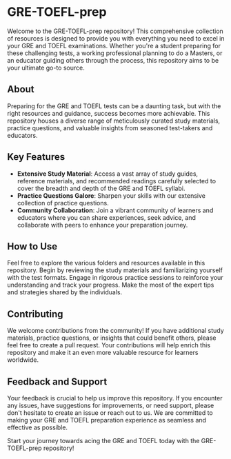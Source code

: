 # GRE-TOEFL-prep

Welcome to the GRE-TOEFL-prep repository! This comprehensive collection of resources is designed to provide you with everything you need to excel in your GRE and TOEFL examinations. Whether you're a student preparing for these challenging tests, a working professional planning to do a Masters, or an educator guiding others through the process, this repository aims to be your ultimate go-to source.

## About
Preparing for the GRE and TOEFL tests can be a daunting task, but with the right resources and guidance, success becomes more achievable. This repository houses a diverse range of meticulously curated study materials, practice questions, and valuable insights from seasoned test-takers and educators.

## Key Features
- **Extensive Study Material**: Access a vast array of study guides, reference materials, and recommended readings carefully selected to cover the breadth and depth of the GRE and TOEFL syllabi.
- **Practice Questions Galore**: Sharpen your skills with our extensive collection of practice questions.
- **Community Collaboration**: Join a vibrant community of learners and educators where you can share experiences, seek advice, and collaborate with peers to enhance your preparation journey.

## How to Use
Feel free to explore the various folders and resources available in this repository. Begin by reviewing the study materials and familiarizing yourself with the test formats. Engage in rigorous practice sessions to reinforce your understanding and track your progress. Make the most of the expert tips and strategies shared by the individuals.

## Contributing
We welcome contributions from the community! If you have additional study materials, practice questions, or insights that could benefit others, please feel free to create a pull request. Your contributions will help enrich this repository and make it an even more valuable resource for learners worldwide.

## Feedback and Support
Your feedback is crucial to help us improve this repository. If you encounter any issues, have suggestions for improvements, or need support, please don't hesitate to create an issue or reach out to us. We are committed to making your GRE and TOEFL preparation experience as seamless and effective as possible.

Start your journey towards acing the GRE and TOEFL today with the GRE-TOEFL-prep repository!
